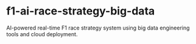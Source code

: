 # f1-ai-race-strategy-big-data
 AI-powered real-time F1 race strategy system using big data engineering tools and cloud deployment.
